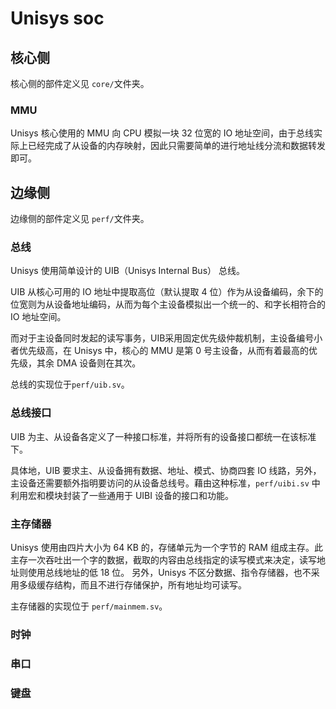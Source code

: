 # Unisys soc

## 核心侧

核心侧的部件定义见 `core/`文件夹。

### MMU

Unisys 核心使用的 MMU 向 CPU 模拟一块 32 位宽的 IO 地址空间，由于总线实际上已经完成了从设备的内存映射，因此只需要简单的进行地址线分流和数据转发即可。

## 边缘侧

边缘侧的部件定义见 `perf/`文件夹。

### 总线
Unisys 使用简单设计的 UIB（Unisys Internal Bus） 总线。

UIB 从核心可用的 IO 地址中提取高位（默认提取 4 位）作为从设备编码，余下的位宽则为从设备地址编码，从而为每个主设备模拟出一个统一的、和字长相符合的 IO 地址空间。

而对于主设备同时发起的读写事务，UIB采用固定优先级仲裁机制，主设备编号小者优先级高，在 Unisys 中，核心的 MMU 是第 0 号主设备，从而有着最高的优先级，其余 DMA 设备则在其次。

总线的实现位于`perf/uib.sv`。

### 总线接口

UIB 为主、从设备各定义了一种接口标准，并将所有的设备接口都统一在该标准下。

具体地，UIB 要求主、从设备拥有数据、地址、模式、协商四套 IO 线路，另外，主设备还需要额外指明要访问的从设备总线号。藉由这种标准，`perf/uibi.sv` 中利用宏和模块封装了一些通用于 UIBI 设备的接口和功能。

### 主存储器

Unisys 使用由四片大小为 64 KB 的，存储单元为一个字节的 RAM 组成主存。此主存一次吞吐出一个字的数据，截取的内容由总线指定的读写模式来决定，读写地址则使用总线地址的低 18 位。
另外，Unisys 不区分数据、指令存储器，也不采用多级缓存结构，而且不进行存储保护，所有地址均可读写。

主存储器的实现位于 `perf/mainmem.sv`。

### 时钟

### 串口

### 键盘
